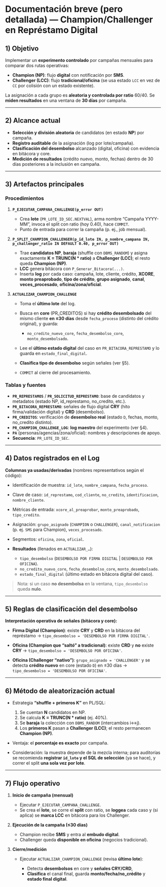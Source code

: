 # Documentación breve (pero detallada) — Champion/Challenger en Représtamo Digital

## 1) Objetivo

Implementar un **experimento controlado** por campañas mensuales para comparar dos rutas operativas:

* **Champion (NP)**: flujo **digital** con notificación por **SMS**.
* **Challenger (LCC)**: flujo **tradicional/oficina** (se usa estado `LCC` en vez de `CC` por colisión con un estado existente).

La asignación a cada grupo es **aleatoria y controlada por ratio** 60/40. Se **miden resultados** en una ventana de **30 días** por campaña.

---

## 2) Alcance actual

* **Selección y división aleatoria** de candidatos (en estado **NP**) por campaña.
* **Registro auditable** de la asignación (log por lote/campaña).
* **Clasificación del desembolso** alcanzado (digital, oficina) con evidencia en bitácora y core.
* **Medición de resultados** (crédito nuevo, monto, fechas) dentro de 30 días posteriores a la inclusión en campaña.

---

## 3) Artefactos principales

### Procedimientos

1. **`P_EJECUTAR_CAMPANA_CHALLENGE(p_error OUT)`**

   * Crea **lote** (`PR_LOTE_ID_SEC.NEXTVAL`), arma nombre “Campaña YYYY-MM”, invoca el split con ratio (hoy 0.40), hace `COMMIT`.
   * Punto de entrada para correr la campaña (p. ej., job mensual).

2. **`P_SPLIT_CHAMPION_CHALLENGER(p_id_lote IN, p_nombre_campana IN, p_challenger_ratio IN DEFAULT 0.40, p_error OUT)`**

   * Trae **candidatos NP**, **baraja** (shuffle con `DBMS_RANDOM`) y asigna exactamente **K = TRUNC(N \* ratio)** a **Challenger (LCC)**; el resto queda **Champion (NP)**.
   * **LCC** genera bitácora con `P_Generar_Bitacora(...)`.
   * Inserta **log** por cada caso: campaña, lote, cliente, crédito, **XCORE**, **monto preaprobado**, **tipo de crédito**, **grupo asignado**, **canal**, **veces\_procesado**, **oficina/zona/oficial**.

3. **`ACTUALIZAR_CHAMPION_CHALLENGE`**

   * Toma el **último lote** del log.
   * Busca en **core** (PR\_CREDITOS) si hay **crédito desembolsado** del mismo cliente **en ≤30 días** desde `fecha_proceso` (distinto del crédito original), y guarda:

     * `no_credito_nuevo_core`, `fecha_desembolso_core`, `monto_desembolsado`.
   * Lee el **último estado digital** del caso en `PR_BITACORA_REPRESTAMO` y lo guarda en `estado_final_digital`.
   * **Clasifica tipo de desembolso** según señales (ver §5).
   * `COMMIT` al cierre del procesamiento.

### Tablas y fuentes

* **`PR_REPRESTAMOS`** / **`PR_SOLICITUD_REPRESTAMO`**: base de candidatos y metadatos (estado NP, id\_represtamo, no\_credito, etc.).
* **`PR_BITACORA_REPRESTAMO`**: señales de flujo digital **CRY** (hito firma/validación digital) y **CRD** (desembolso).
* **`PR_CREDITOS`**: verificación de **desembolso real** (estado `D`, fechas, monto, no\_credito distinto).
* **`PR_CHAMPION_CHALLENGE_LOG`**: **log maestro** del experimento (ver §4).
* **`PA`** (personas/agencias/zona/oficial): nombres y descripciones de apoyo.
* **Secuencia**: `PR_LOTE_ID_SEC`.

---

## 4) Datos registrados en el Log

**Columnas ya usadas/derivadas** (nombres representativos según el código):

* Identificación de muestra: `id_lote`, `nombre_campana`, `fecha_proceso`.
* Clave de caso: `id_represtamo`, `cod_cliente`, `no_credito`, `identificacion`, `nombre_cliente`.
* Métricas de entrada: `xcore_al_preaprobar`, `monto_preaprobado`, `tipo_credito`.
* Asignación: `grupo_asignado` (`CHAMPION` o `CHALLENGER`), `canal_notificacion` (p. ej. `SMS` para Champion), `veces_procesado`.
* Segmentos: `oficina`, `zona`, `oficial`.
* **Resultados** (llenados en `ACTUALIZAR_…`):

  * `tipo_desembolso` (`DESEMBOLSO POR FIRMA DIGITAL` | `DESEMBOLSO POR OFICINA`).
  * `no_credito_nuevo_core`, `fecha_desembolso_core`, `monto_desembolsado`.
  * `estado_final_digital` (último estado en bitácora digital del caso).

> Nota: si un caso **no desembolsa** en la ventana, `tipo_desembolso` queda **nulo**.

---

## 5) Reglas de clasificación del desembolso

**Interpretación operativa de señales (bitácora y core):**

* **Firma Digital (Champion)**: existe **CRY** y **CRD** en la bitácora del représtamo
  → `tipo_desembolso = 'DESEMBOLSO POR FIRMA DIGITAL'`.

* **Oficina (Champion que “saltó” a tradicional)**: existe **CRD** y **no** existe **CRY**
  → `tipo_desembolso = 'DESEMBOLSO POR OFICINA'`.

* **Oficina (Challenger “nativo”)**: `grupo_asignado = 'CHALLENGER'` y se detecta **crédito nuevo** en core (estado `D`) en ≤30 días
  → `tipo_desembolso = 'DESEMBOLSO POR OFICINA'`.

---

## 6) Método de aleatorización actual

* Estrategia **“shuffle + primeros K”** en PL/SQL:

  1. Se cuentan **N** candidatos en NP.
  2. Se calcula **K = TRUNC(N \* ratio)** (ej. 40%).
  3. Se **baraja** la colección con `DBMS_RANDOM` (intercambios i↔j).
  4. Los **primeros K** pasan a **Challenger (LCC)**; el resto permanecen **Champion (NP)**.
* Ventaja: el **porcentaje es exacto** por campaña.
* Consideración: la muestra depende de la mezcla interna; para auditorías se recomienda **registrar `id_lote` y el SQL de selección** (ya se hace), y correr el split **una sola vez por lote**.

---

## 7) Flujo operativo

1. **Inicio de campaña (mensual)**

   * Ejecutar `P_EJECUTAR_CAMPANA_CHALLENGE`.
   * Se crea el **lote**, se corre el **split** con ratio, se **loggea** cada caso y (si aplica) se **marca LCC** en bitácora para los Challenger.

2. **Ejecución de la campaña (≤30 días)**

   * Champion recibe **SMS** y entra al **embudo digital**.
   * Challenger queda **disponible en oficina** (negocios tradicional).

3. **Cierre/medición**

   * Ejecutar `ACTUALIZAR_CHAMPION_CHALLENGE` (revisa **último lote**):

     * Detecta **desembolsos** en core y **señales CRY/CRD**,
     * **Clasifica** el canal final, guarda **monto/fecha/no\_crédito** y **estado final digital**.
